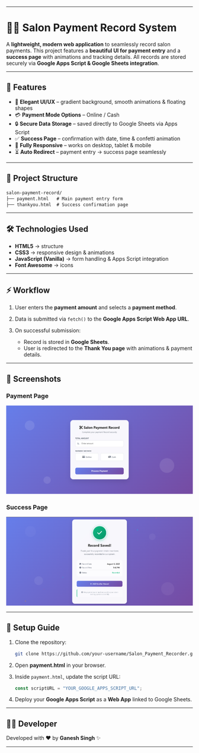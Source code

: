 

---

# 💇‍♀️ Salon Payment Record System

A **lightweight, modern web application** to seamlessly record salon payments.
This project features a **beautiful UI for payment entry** and a **success page** with animations and tracking details.
All records are stored securely via **Google Apps Script & Google Sheets integration**.

---

## 🚀 Features

* 🎨 **Elegant UI/UX** – gradient background, smooth animations & floating shapes
* 💳 **Payment Mode Options** – Online / Cash
* 🔒 **Secure Data Storage** – saved directly to Google Sheets via Apps Script
* ✅ **Success Page** – confirmation with date, time & confetti animation
* 📱 **Fully Responsive** – works on desktop, tablet & mobile
* ⏳ **Auto Redirect** – payment entry → success page seamlessly

---

## 📂 Project Structure

```
salon-payment-record/
├── payment.html   # Main payment entry form  
├── thankyou.html  # Success confirmation page  
```

---

## 🛠️ Technologies Used

* **HTML5** → structure
* **CSS3** → responsive design & animations
* **JavaScript (Vanilla)** → form handling & Apps Script integration
* **Font Awesome** → icons

---

## ⚡ Workflow

1. User enters the **payment amount** and selects a **payment method**.
2. Data is submitted via `fetch()` to the **Google Apps Script Web App URL**.
3. On successful submission:

   * Record is stored in **Google Sheets**.
   * User is redirected to the **Thank You page** with animations & payment details.

---

## 📸 Screenshots



### Payment Page
![Payment Page](./Screenshot%202025-08-16%20174214.png)

### Success Page
![Success Page](./Screenshot%202025-08-16%20174242.png)

---

## 🔧 Setup Guide

1. Clone the repository:

   ```bash
   git clone https://github.com/your-username/Salon_Payment_Recorder.git
   ```

2. Open **payment.html** in your browser.

3. Inside `payment.html`, update the script URL:

   ```js
   const scriptURL = "YOUR_GOOGLE_APPS_SCRIPT_URL";
   ```

4. Deploy your **Google Apps Script** as a **Web App** linked to Google Sheets.

---

## 👨‍💻 Developer

Developed with ❤️ by **Ganesh Singh** ✨

---


